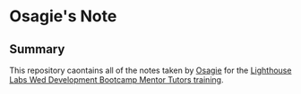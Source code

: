 # Osagie's Note

## Summary
This repository caontains all of the notes taken by [Osagie](https://github.com/BIGKINGS10/) for the [Lighthouse Labs Wed Development Bootcamp Mentor Tutors training](https://github.com/lighthouse-labs).
